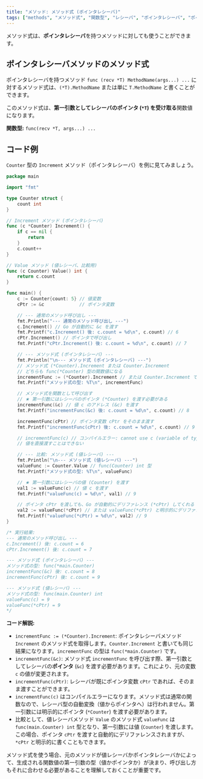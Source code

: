 ```yaml
---
title: "メソッド: メソッド式 (ポインタレシーバ)"
tags: ["methods", "メソッド式", "関数型", "レシーバ", "ポインタレシーバ", "ポインタ"]
---
```


メソッド式は、**ポインタレシーバ**を持つメソッドに対しても使うことができます。

## ポインタレシーバメソッドのメソッド式

ポインタレシーバを持つメソッド `func (recv *T) MethodName(args...) ...` に対するメソッド式は、`(*T).MethodName` または単に `T.MethodName` と書くことができます。

このメソッド式は、**第一引数としてレシーバのポインタ (`*T`) を受け取る**関数値になります。

**関数型:** `func(recv *T, args...) ...`

## コード例

`Counter` 型の `Increment` メソッド（ポインタレシーバ）を例に見てみましょう。

```go title="メソッド式の使い方 (ポインタレシーバ)"
package main

import "fmt"

type Counter struct {
	count int
}

// Increment メソッド (ポインタレシーバ)
func (c *Counter) Increment() {
	if c == nil {
		return
	}
	c.count++
}

// Value メソッド (値レシーバ、比較用)
func (c Counter) Value() int {
	return c.count
}

func main() {
	c := Counter{count: 5} // 値変数
	cPtr := &c             // ポインタ変数

	// --- 通常のメソッド呼び出し ---
	fmt.Println("--- 通常のメソッド呼び出し ---")
	c.Increment() // Go が自動的に &c を渡す
	fmt.Printf("c.Increment() 後: c.count = %d\n", c.count) // 6
	cPtr.Increment() // ポインタで呼び出し
	fmt.Printf("cPtr.Increment() 後: c.count = %d\n", c.count) // 7

	// --- メソッド式 (ポインタレシーバ) ---
	fmt.Println("\n--- メソッド式 (ポインタレシーバ) ---")
	// メソッド式 (*Counter).Increment または Counter.Increment
	// どちらも func(*Counter) 型の関数値になる
	incrementFunc := (*Counter).Increment // または Counter.Increment でも可
	fmt.Printf("メソッド式の型: %T\n", incrementFunc)

	// メソッド式を関数として呼び出す
	// ★ 第一引数にはレシーバのポインタ (*Counter) を渡す必要がある
	incrementFunc(&c) // 値 c のアドレス (&c) を渡す
	fmt.Printf("incrementFunc(&c) 後: c.count = %d\n", c.count) // 8

	incrementFunc(cPtr) // ポインタ変数 cPtr をそのまま渡す
	fmt.Printf("incrementFunc(cPtr) 後: c.count = %d\n", c.count) // 9

	// incrementFunc(c) // コンパイルエラー: cannot use c (variable of type Counter) as *Counter value in argument to incrementFunc
	// 値を直接渡すことはできない

	// --- 比較: メソッド式 (値レシーバ) ---
	fmt.Println("\n--- メソッド式 (値レシーバ) ---")
	valueFunc := Counter.Value // func(Counter) int 型
	fmt.Printf("メソッド式の型: %T\n", valueFunc)

	// ★ 第一引数にはレシーバの値 (Counter) を渡す
	val1 := valueFunc(c) // 値 c を渡す
	fmt.Printf("valueFunc(c) = %d\n", val1) // 9

	// ポインタ cPtr を渡しても、Go が自動的にデリファレンス (*cPtr) してくれる
	val2 := valueFunc(*cPtr) // または valueFunc(*cPtr) と明示的にデリファレンス
	fmt.Printf("valueFunc(*cPtr) = %d\n", val2) // 9
}

/* 実行結果:
--- 通常のメソッド呼び出し ---
c.Increment() 後: c.count = 6
cPtr.Increment() 後: c.count = 7

--- メソッド式 (ポインタレシーバ) ---
メソッド式の型: func(*main.Counter)
incrementFunc(&c) 後: c.count = 8
incrementFunc(cPtr) 後: c.count = 9

--- メソッド式 (値レシーバ) ---
メソッド式の型: func(main.Counter) int
valueFunc(c) = 9
valueFunc(*cPtr) = 9
*/
```

**コード解説:**

*   `incrementFunc := (*Counter).Increment`: ポインタレシーバメソッド `Increment` のメソッド式を取得します。`Counter.Increment` と書いても同じ結果になります。`incrementFunc` の型は `func(*main.Counter)` です。
*   `incrementFunc(&c)`: メソッド式 `incrementFunc` を呼び出す際、第一引数としてレシーバの**ポインタ** (`&c`) を渡す必要があります。これにより、元の変数 `c` の値が変更されます。
*   `incrementFunc(cPtr)`: レシーバが既にポインタ変数 `cPtr` であれば、そのまま渡すことができます。
*   `incrementFunc(c)` はコンパイルエラーになります。メソッド式は通常の関数なので、レシーバ型の自動変換（値からポインタへ）は行われません。第一引数には明示的にポインタ (`*Counter`) を渡す必要があります。
*   比較として、値レシーバメソッド `Value` のメソッド式 `valueFunc` は `func(main.Counter) int` 型となり、第一引数には値 (`Counter`) を渡します。この場合、ポインタ `cPtr` を渡すと自動的にデリファレンスされますが、`*cPtr` と明示的に書くこともできます。

メソッド式を使う場合、元のメソッドが値レシーバかポインタレシーバかによって、生成される関数値の第一引数の型（値かポインタか）が決まり、呼び出し方もそれに合わせる必要があることを理解しておくことが重要です。
